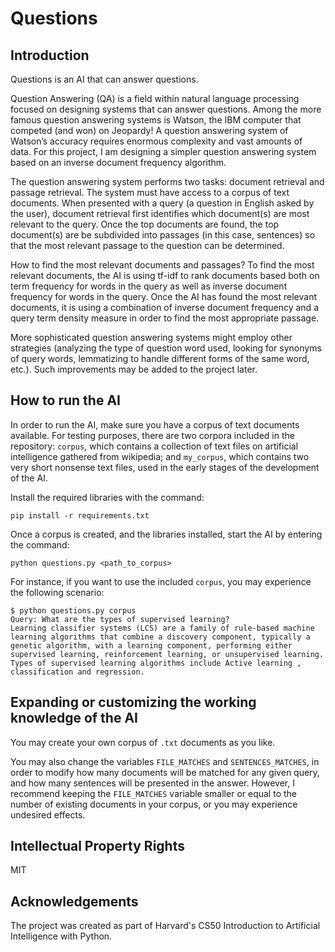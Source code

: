 # Questions

## Introduction

Questions is an AI that can answer questions.

Question Answering (QA) is a field within natural language processing focused on designing systems that can answer questions. Among the more famous question answering systems is Watson, the IBM computer that competed (and won) on Jeopardy! A question answering system of Watson’s accuracy requires enormous complexity and vast amounts of data. For this project, I am designing a simpler question answering system based on an inverse document frequency algorithm.

The question answering system performs two tasks: document retrieval and passage retrieval. The system must have access to a corpus of text documents. When presented with a query (a question in English asked by the user), document retrieval first identifies which document(s) are most relevant to the query. Once the top documents are found, the top document(s) are be subdivided into passages (in this case, sentences) so that the most relevant passage to the question can be determined.

How to find the most relevant documents and passages? To find the most relevant documents, the AI is using tf-idf to rank documents based both on term frequency for words in the query as well as inverse document frequency for words in the query. Once the AI has found the most relevant documents, it is using a combination of inverse document frequency and a query term density measure in order to find the most appropriate passage.

More sophisticated question answering systems might employ other strategies (analyzing the type of question word used, looking for synonyms of query words, lemmatizing to handle different forms of the same word, etc.). Such improvements may be added to the project later.

## How to run the AI

In order to run the AI, make sure you have a corpus of text documents available. For testing purposes, there are two corpora included in the repository: `corpus`, which contains a collection of text files on artificial intelligence gathered from wikipedia; and `my_corpus`, which contains two very short nonsense text files, used in the early stages of the development of the AI.

Install the required libraries with the command:

```
pip install -r requirements.txt
```

Once a corpus is created, and the libraries installed, start the AI by entering the command:

```
python questions.py <path_to_corpus>
```

For instance, if you want to use the included `corpus`, you may experience the following scenario:

```
$ python questions.py corpus
Query: What are the types of supervised learning?
Learning classifier systems (LCS) are a family of rule-based machine learning algorithms that combine a discovery component, typically a genetic algorithm, with a learning component, performing either supervised learning, reinforcement learning, or unsupervised learning.
Types of supervised learning algorithms include Active learning , classification and regression.
```

## Expanding or customizing the working knowledge of the AI

You may create your own corpus of `.txt` documents as you like.

You may also change the variables `FILE_MATCHES` and `SENTENCES_MATCHES`, in order to modify how many documents will be matched for any given query, and how many sentences will be presented in the answer. However, I recommend keeping the `FILE_MATCHES` variable smaller or equal to the number of existing documents in your corpus, or you may experience undesired effects.

## Intellectual Property Rights

MIT

## Acknowledgements

The project was created as part of Harvard's CS50 Introduction to Artificial Intelligence with Python.
